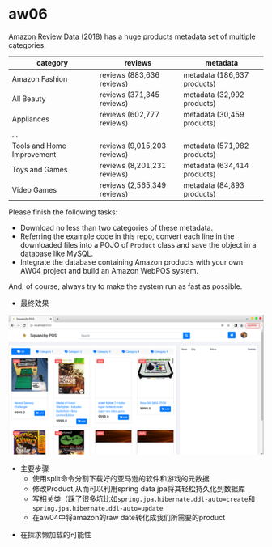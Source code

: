 # aw06


[Amazon Review Data (2018)](https://nijianmo.github.io/amazon/index.html) has a huge products metadata set of multiple categories.

|category| reviews | metadata |
|--| -- | -- |
|Amazon Fashion|reviews (883,636 reviews)|metadata (186,637 products)|
|All Beauty|reviews (371,345 reviews)|metadata (32,992 products)|
|Appliances|reviews (602,777 reviews)|metadata (30,459 products)|
| ... |
|Tools and Home Improvement|reviews (9,015,203 reviews)|metadata (571,982 products)|
Toys and Games|reviews (8,201,231 reviews)|metadata (634,414 products)|
Video Games|reviews (2,565,349 reviews)|metadata (84,893 products)|

Please finish the following tasks:

- Download no less than two categories of these metadata.
- Referring the example code in this repo, convert each line in the downloaded files into a POJO of `Product` class and save the object in a database like MySQL. 
- Integrate the database containing Amazon products with your own AW04 project and build an Amazon WebPOS system.


And, of course, always try to make the system run as fast as possible.

+ 最终效果

![image-20220509162844991](src/main/resources/image-20220509162844991.png)

+ 主要步骤
    + 使用split命令分割下载好的亚马逊的软件和游戏的元数据
    + 修改Product,从而可以利用spring data jpa将其轻松持久化到数据库
    + 写相关类（踩了很多坑比如`spring.jpa.hibernate.ddl-auto=create`和`spring.jpa.hibernate.ddl-auto=update`
    + 在aw04中将amazon的raw date转化成我们所需要的product
- 在探求懒加载的可能性